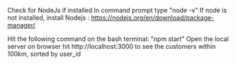 Check for NodeJs if installed
In command prompt type
"node -v"
If node is not installed, install Nodejs : https://nodejs.org/en/download/package-manager/

Hit the following command on the bash terminal:
"npm start" 
Open the local server on browser
hit http://localhost:3000 to see the customers within 100km, sorted by user_id